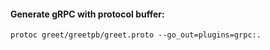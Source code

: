 #### Generate gRPC with protocol buffer:
<pre><code>protoc greet/greetpb/greet.proto --go_out=plugins=grpc:.</code></pre>
